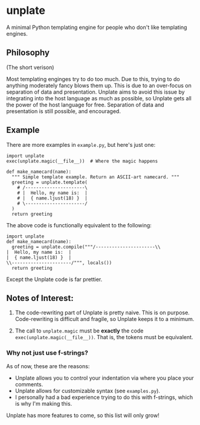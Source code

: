 # unplate
A minimal Python templating engine for people who don't like templating engines.

## Philosophy
(The short verison)

Most templating enginges try to do too much. Due to this, trying to do anything moderately fancy blows them up. This is due to an over-focus on separation of data and presentation. Unplate aims to avoid this issue by integrating into the host language as much as possible, so Unplate gets all the power of the host language for free. Separation of data and presentation is still possible, and encouraged.

## Example

There are more examples in `example.py`, but here's just one:

```python3
import unplate
exec(unplate.magic(__file__))  # Where the magic happens

def make_namecard(name):
  """ Simple template example. Return an ASCII-art namecard. """
  greeting = unplate.template(
    # /----------------------\
    # |  Hello, my name is:  |
    # |  { name.ljust(18) }  |
    # \----------------------/
  )
  return greeting
```

The above code is functionally equivalent to the following:

```python3
import unplate
def make_namecard(name):
  greeting = unplate.compile("""/----------------------\\
|  Hello, my name is:  |
|  { name.ljust(18) }  |
\\----------------------/""", locals())
  return greeting
```

Except the Unplate code is far prettier.

## Notes of Interest:

1. The code-rewriting part of Unplate is pretty naive. This is on purpose. Code-rewriting is difficult and fragile, so Unplate keeps it to a minimum.

2. The call to `unplate.magic` must be **exactly** the code `exec(unplate.magic(__file__))`. That is, the tokens must be equivalent.

### Why not just use f-strings?
As of now, these are the reasons:
- Unplate allows you to control your indentation via where you place your comments.
- Unplate allows for customizable syntax (see `examples.py`).
- I personally had a bad experience trying to do this with f-strings, which is why I'm making this.

Unplate has more features to come, so this list will only grow!
